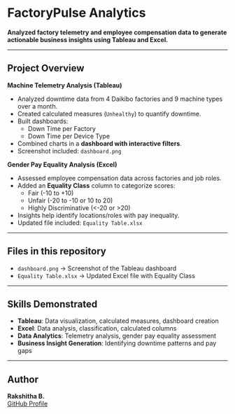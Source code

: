 # FactoryPulse Analytics

**Analyzed factory telemetry and employee compensation data to generate actionable business insights using Tableau and Excel.**

---

## Project Overview

**Machine Telemetry Analysis (Tableau)**
- Analyzed downtime data from 4 Daikibo factories and 9 machine types over a month.
- Created calculated measures (`Unhealthy`) to quantify downtime.
- Built dashboards:
  - Down Time per Factory
  - Down Time per Device Type
- Combined charts in a **dashboard with interactive filters**.
- Screenshot included: `dashboard.png`

**Gender Pay Equality Analysis (Excel)**
- Assessed employee compensation data across factories and job roles.
- Added an **Equality Class** column to categorize scores:
  - Fair (-10 to +10)
  - Unfair (-20 to -10 or 10 to 20)
  - Highly Discriminative (<-20 or >20)
- Insights help identify locations/roles with pay inequality.
- Updated file included: `Equality Table.xlsx`

---

## Files in this repository

- `dashboard.png` → Screenshot of the Tableau dashboard  
- `Equality Table.xlsx` → Updated Excel file with Equality Class  

---

## Skills Demonstrated

- **Tableau**: Data visualization, calculated measures, dashboard creation  
- **Excel**: Data analysis, classification, calculated columns  
- **Data Analytics**: Telemetry analysis, gender pay equality assessment  
- **Business Insight Generation**: Identifying downtime patterns and pay gaps  

---

## Author

**Rakshitha B.**  
[GitHub Profile](https://github.com/Rakshithagowdaa)
